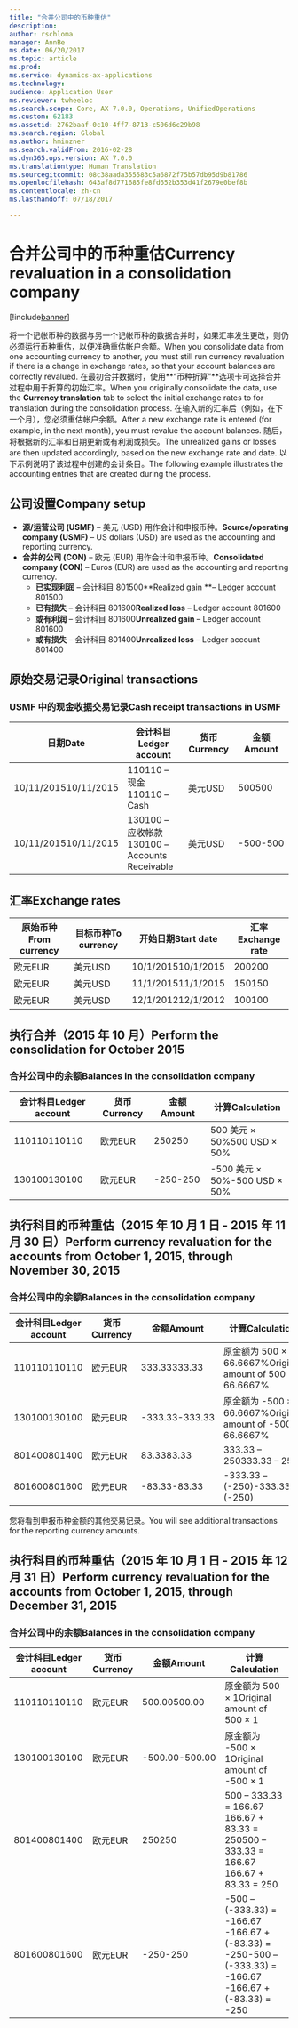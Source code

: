 ```yaml
---
title: "合并公司中的币种重估"
description: 
author: rschloma
manager: AnnBe
ms.date: 06/20/2017
ms.topic: article
ms.prod: 
ms.service: dynamics-ax-applications
ms.technology: 
audience: Application User
ms.reviewer: twheeloc
ms.search.scope: Core, AX 7.0.0, Operations, UnifiedOperations
ms.custom: 62183
ms.assetid: 2762baaf-0c10-4ff7-8713-c506d6c29b98
ms.search.region: Global
ms.author: hminzner
ms.search.validFrom: 2016-02-28
ms.dyn365.ops.version: AX 7.0.0
ms.translationtype: Human Translation
ms.sourcegitcommit: 08c38aada355583c5a6872f75b57db95d9b81786
ms.openlocfilehash: 643af8d771685fe8fd652b353d41f2679e0bef8b
ms.contentlocale: zh-cn
ms.lasthandoff: 07/18/2017

---
```


# <a name="currency-revaluation-in-a-consolidation-company"></a><span data-ttu-id="19a3c-102">合并公司中的币种重估</span><span class="sxs-lookup"><span data-stu-id="19a3c-102">Currency revaluation in a consolidation company</span></span>

[!include[banner](../includes/banner.md)]




<span data-ttu-id="19a3c-103">将一个记帐币种的数据与另一个记帐币种的数据合并时，如果汇率发生更改，则仍必须运行币种重估，以便准确重估帐户余额。</span><span class="sxs-lookup"><span data-stu-id="19a3c-103">When you consolidate data from one accounting currency to another, you must still run currency revaluation if there is a change in exchange rates, so that your account balances  are correctly revalued.</span></span> <span data-ttu-id="19a3c-104">在最初合并数据时，使用**“币种折算”**选项卡可选择合并过程中用于折算的初始汇率。</span><span class="sxs-lookup"><span data-stu-id="19a3c-104">When you originally consolidate the data, use the **Currency translation** tab to select the initial exchange rates to for translation during the consolidation process.</span></span> <span data-ttu-id="19a3c-105">在输入新的汇率后（例如，在下一个月），您必须重估帐户余额。</span><span class="sxs-lookup"><span data-stu-id="19a3c-105">After a new exchange rate is entered (for example, in the next month), you must revalue the account balances.</span></span> <span data-ttu-id="19a3c-106">随后，将根据新的汇率和日期更新或有利润或损失。</span><span class="sxs-lookup"><span data-stu-id="19a3c-106">The unrealized gains or losses are then updated accordingly, based on the new exchange rate and date.</span></span> <span data-ttu-id="19a3c-107">以下示例说明了该过程中创建的会计条目。</span><span class="sxs-lookup"><span data-stu-id="19a3c-107">The following example illustrates the accounting entries that are created during the process.</span></span>

## <a name="company-setup"></a><span data-ttu-id="19a3c-108">公司设置</span><span class="sxs-lookup"><span data-stu-id="19a3c-108">Company setup</span></span>
-   <span data-ttu-id="19a3c-109">**源/运营公司 (USMF)** – 美元 (USD) 用作会计和申报币种。</span><span class="sxs-lookup"><span data-stu-id="19a3c-109">**Source/operating company (USMF)** – US dollars (USD) are used as the accounting and reporting currency.</span></span>
-   <span data-ttu-id="19a3c-110">**合并的公司 (CON)** – 欧元 (EUR) 用作会计和申报币种。</span><span class="sxs-lookup"><span data-stu-id="19a3c-110">**Consolidated company (CON)** – Euros (EUR) are used as the accounting and reporting currency.</span></span>
    -   <span data-ttu-id="19a3c-111">**已实现利润** – 会计科目 801500</span><span class="sxs-lookup"><span data-stu-id="19a3c-111">**Realized gain **– Ledger account 801500</span></span>
    -   <span data-ttu-id="19a3c-112">**已有损失** – 会计科目 801600</span><span class="sxs-lookup"><span data-stu-id="19a3c-112">**Realized loss** – Ledger account 801600</span></span>
    -   <span data-ttu-id="19a3c-113">**或有利润** – 会计科目 801600</span><span class="sxs-lookup"><span data-stu-id="19a3c-113">**Unrealized gain** – Ledger account 801600</span></span>
    -   <span data-ttu-id="19a3c-114">**或有损失** – 会计科目 801400</span><span class="sxs-lookup"><span data-stu-id="19a3c-114">**Unrealized loss** – Ledger account 801400</span></span>

## <a name="original-transactions"></a><span data-ttu-id="19a3c-115">原始交易记录</span><span class="sxs-lookup"><span data-stu-id="19a3c-115">Original transactions</span></span>
### <a name="cash-receipt-transactions-in-usmf"></a><span data-ttu-id="19a3c-116">USMF 中的现金收据交易记录</span><span class="sxs-lookup"><span data-stu-id="19a3c-116">Cash receipt transactions in USMF</span></span>

| <span data-ttu-id="19a3c-117">日期</span><span class="sxs-lookup"><span data-stu-id="19a3c-117">Date</span></span>       | <span data-ttu-id="19a3c-118">会计科目</span><span class="sxs-lookup"><span data-stu-id="19a3c-118">Ledger account</span></span>               | <span data-ttu-id="19a3c-119">货币</span><span class="sxs-lookup"><span data-stu-id="19a3c-119">Currency</span></span> | <span data-ttu-id="19a3c-120">金额</span><span class="sxs-lookup"><span data-stu-id="19a3c-120">Amount</span></span> |
|------------|------------------------------|----------|--------|
| <span data-ttu-id="19a3c-121">10/11/2015</span><span class="sxs-lookup"><span data-stu-id="19a3c-121">10/11/2015</span></span> | <span data-ttu-id="19a3c-122">110110 – 现金</span><span class="sxs-lookup"><span data-stu-id="19a3c-122">110110 – Cash</span></span>                | <span data-ttu-id="19a3c-123">美元</span><span class="sxs-lookup"><span data-stu-id="19a3c-123">USD</span></span>      | <span data-ttu-id="19a3c-124">500</span><span class="sxs-lookup"><span data-stu-id="19a3c-124">500</span></span>    |
| <span data-ttu-id="19a3c-125">10/11/2015</span><span class="sxs-lookup"><span data-stu-id="19a3c-125">10/11/2015</span></span> | <span data-ttu-id="19a3c-126">130100 – 应收帐款</span><span class="sxs-lookup"><span data-stu-id="19a3c-126">130100 – Accounts Receivable</span></span> | <span data-ttu-id="19a3c-127">美元</span><span class="sxs-lookup"><span data-stu-id="19a3c-127">USD</span></span>      | <span data-ttu-id="19a3c-128">-500</span><span class="sxs-lookup"><span data-stu-id="19a3c-128">-500</span></span>   |

## <a name="exchange-rates"></a><span data-ttu-id="19a3c-129">汇率</span><span class="sxs-lookup"><span data-stu-id="19a3c-129">Exchange rates</span></span>
| <span data-ttu-id="19a3c-130">原始币种</span><span class="sxs-lookup"><span data-stu-id="19a3c-130">From currency</span></span> | <span data-ttu-id="19a3c-131">目标币种</span><span class="sxs-lookup"><span data-stu-id="19a3c-131">To currency</span></span> | <span data-ttu-id="19a3c-132">开始日期</span><span class="sxs-lookup"><span data-stu-id="19a3c-132">Start date</span></span> | <span data-ttu-id="19a3c-133">汇率</span><span class="sxs-lookup"><span data-stu-id="19a3c-133">Exchange rate</span></span> |
|---------------|-------------|------------|---------------|
| <span data-ttu-id="19a3c-134">欧元</span><span class="sxs-lookup"><span data-stu-id="19a3c-134">EUR</span></span>           | <span data-ttu-id="19a3c-135">美元</span><span class="sxs-lookup"><span data-stu-id="19a3c-135">USD</span></span>         | <span data-ttu-id="19a3c-136">10/1/2015</span><span class="sxs-lookup"><span data-stu-id="19a3c-136">10/1/2015</span></span>  | <span data-ttu-id="19a3c-137">200</span><span class="sxs-lookup"><span data-stu-id="19a3c-137">200</span></span>           |
| <span data-ttu-id="19a3c-138">欧元</span><span class="sxs-lookup"><span data-stu-id="19a3c-138">EUR</span></span>           | <span data-ttu-id="19a3c-139">美元</span><span class="sxs-lookup"><span data-stu-id="19a3c-139">USD</span></span>         | <span data-ttu-id="19a3c-140">11/1/2015</span><span class="sxs-lookup"><span data-stu-id="19a3c-140">11/1/2015</span></span>  | <span data-ttu-id="19a3c-141">150</span><span class="sxs-lookup"><span data-stu-id="19a3c-141">150</span></span>           |
| <span data-ttu-id="19a3c-142">欧元</span><span class="sxs-lookup"><span data-stu-id="19a3c-142">EUR</span></span>           | <span data-ttu-id="19a3c-143">美元</span><span class="sxs-lookup"><span data-stu-id="19a3c-143">USD</span></span>         | <span data-ttu-id="19a3c-144">12/1/2012</span><span class="sxs-lookup"><span data-stu-id="19a3c-144">12/1/2012</span></span>  | <span data-ttu-id="19a3c-145">100</span><span class="sxs-lookup"><span data-stu-id="19a3c-145">100</span></span>           |

## <a name="perform-the-consolidation-for-october-2015"></a><span data-ttu-id="19a3c-146">执行合并（2015 年 10 月）</span><span class="sxs-lookup"><span data-stu-id="19a3c-146">Perform the consolidation for October 2015</span></span>
### <a name="balances-in-the-consolidation-company"></a><span data-ttu-id="19a3c-147">合并公司中的余额</span><span class="sxs-lookup"><span data-stu-id="19a3c-147">Balances in the consolidation company</span></span>

| <span data-ttu-id="19a3c-148">会计科目</span><span class="sxs-lookup"><span data-stu-id="19a3c-148">Ledger account</span></span> | <span data-ttu-id="19a3c-149">货币</span><span class="sxs-lookup"><span data-stu-id="19a3c-149">Currency</span></span> | <span data-ttu-id="19a3c-150">金额</span><span class="sxs-lookup"><span data-stu-id="19a3c-150">Amount</span></span> | <span data-ttu-id="19a3c-151">计算</span><span class="sxs-lookup"><span data-stu-id="19a3c-151">Calculation</span></span>    |
|----------------|----------|--------|----------------|
| <span data-ttu-id="19a3c-152">110110</span><span class="sxs-lookup"><span data-stu-id="19a3c-152">110110</span></span>         | <span data-ttu-id="19a3c-153">欧元</span><span class="sxs-lookup"><span data-stu-id="19a3c-153">EUR</span></span>      | <span data-ttu-id="19a3c-154">250</span><span class="sxs-lookup"><span data-stu-id="19a3c-154">250</span></span>    | <span data-ttu-id="19a3c-155">500 美元 × 50%</span><span class="sxs-lookup"><span data-stu-id="19a3c-155">500 USD × 50%</span></span>  |
| <span data-ttu-id="19a3c-156">130100</span><span class="sxs-lookup"><span data-stu-id="19a3c-156">130100</span></span>         | <span data-ttu-id="19a3c-157">欧元</span><span class="sxs-lookup"><span data-stu-id="19a3c-157">EUR</span></span>      | <span data-ttu-id="19a3c-158">-250</span><span class="sxs-lookup"><span data-stu-id="19a3c-158">-250</span></span>   | <span data-ttu-id="19a3c-159">-500 美元 × 50%</span><span class="sxs-lookup"><span data-stu-id="19a3c-159">-500 USD × 50%</span></span> |

## <a name="perform-currency-revaluation-for-the-accounts-from-october-1-2015-through-november-30-2015"></a><span data-ttu-id="19a3c-160">执行科目的币种重估（2015 年 10 月 1 日 - 2015 年 11 月 30 日）</span><span class="sxs-lookup"><span data-stu-id="19a3c-160">Perform currency revaluation for the accounts from October 1, 2015, through November 30, 2015</span></span>
### <a name="balances-in-the-consolidation-company"></a><span data-ttu-id="19a3c-161">合并公司中的余额</span><span class="sxs-lookup"><span data-stu-id="19a3c-161">Balances in the consolidation company</span></span>

| <span data-ttu-id="19a3c-162">会计科目</span><span class="sxs-lookup"><span data-stu-id="19a3c-162">Ledger account</span></span> | <span data-ttu-id="19a3c-163">货币</span><span class="sxs-lookup"><span data-stu-id="19a3c-163">Currency</span></span> | <span data-ttu-id="19a3c-164">金额</span><span class="sxs-lookup"><span data-stu-id="19a3c-164">Amount</span></span>  | <span data-ttu-id="19a3c-165">计算</span><span class="sxs-lookup"><span data-stu-id="19a3c-165">Calculation</span></span>                        |
|----------------|----------|---------|------------------------------------|
| <span data-ttu-id="19a3c-166">110110</span><span class="sxs-lookup"><span data-stu-id="19a3c-166">110110</span></span>         | <span data-ttu-id="19a3c-167">欧元</span><span class="sxs-lookup"><span data-stu-id="19a3c-167">EUR</span></span>      | <span data-ttu-id="19a3c-168">333.33</span><span class="sxs-lookup"><span data-stu-id="19a3c-168">333.33</span></span>  | <span data-ttu-id="19a3c-169">原金额为 500 × 66.6667%</span><span class="sxs-lookup"><span data-stu-id="19a3c-169">Original amount of 500 × 66.6667%</span></span>  |
| <span data-ttu-id="19a3c-170">130100</span><span class="sxs-lookup"><span data-stu-id="19a3c-170">130100</span></span>         | <span data-ttu-id="19a3c-171">欧元</span><span class="sxs-lookup"><span data-stu-id="19a3c-171">EUR</span></span>      | <span data-ttu-id="19a3c-172">-333.33</span><span class="sxs-lookup"><span data-stu-id="19a3c-172">-333.33</span></span> | <span data-ttu-id="19a3c-173">原金额为 -500 × 66.6667%</span><span class="sxs-lookup"><span data-stu-id="19a3c-173">Original amount of -500 × 66.6667%</span></span> |
| <span data-ttu-id="19a3c-174">801400</span><span class="sxs-lookup"><span data-stu-id="19a3c-174">801400</span></span>         | <span data-ttu-id="19a3c-175">欧元</span><span class="sxs-lookup"><span data-stu-id="19a3c-175">EUR</span></span>      | <span data-ttu-id="19a3c-176">83.33</span><span class="sxs-lookup"><span data-stu-id="19a3c-176">83.33</span></span>   | <span data-ttu-id="19a3c-177">333.33 – 250</span><span class="sxs-lookup"><span data-stu-id="19a3c-177">333.33 – 250</span></span>                       |
| <span data-ttu-id="19a3c-178">801600</span><span class="sxs-lookup"><span data-stu-id="19a3c-178">801600</span></span>         | <span data-ttu-id="19a3c-179">欧元</span><span class="sxs-lookup"><span data-stu-id="19a3c-179">EUR</span></span>      | <span data-ttu-id="19a3c-180">-83.33</span><span class="sxs-lookup"><span data-stu-id="19a3c-180">-83.33</span></span>  | <span data-ttu-id="19a3c-181">-333.33 – (-250)</span><span class="sxs-lookup"><span data-stu-id="19a3c-181">-333.33 – (-250)</span></span>                   |

<span data-ttu-id="19a3c-182">您将看到申报币种金额的其他交易记录。</span><span class="sxs-lookup"><span data-stu-id="19a3c-182">You will see additional transactions for the reporting currency amounts.</span></span>

## <a name="perform-currency-revaluation-for-the-accounts-from-october-1-2015-through-december-31-2015"></a><span data-ttu-id="19a3c-183">执行科目的币种重估（2015 年 10 月 1 日 - 2015 年 12 月 31 日）</span><span class="sxs-lookup"><span data-stu-id="19a3c-183">Perform currency revaluation for the accounts from October 1, 2015, through December 31, 2015</span></span>
### <a name="balances-in-the-consolidation-company"></a><span data-ttu-id="19a3c-184">合并公司中的余额</span><span class="sxs-lookup"><span data-stu-id="19a3c-184">Balances in the consolidation company</span></span>

| <span data-ttu-id="19a3c-185">会计科目</span><span class="sxs-lookup"><span data-stu-id="19a3c-185">Ledger account</span></span> | <span data-ttu-id="19a3c-186">货币</span><span class="sxs-lookup"><span data-stu-id="19a3c-186">Currency</span></span> | <span data-ttu-id="19a3c-187">金额</span><span class="sxs-lookup"><span data-stu-id="19a3c-187">Amount</span></span>  | <span data-ttu-id="19a3c-188">计算</span><span class="sxs-lookup"><span data-stu-id="19a3c-188">Calculation</span></span>                                          |
|----------------|----------|---------|------------------------------------------------------|
| <span data-ttu-id="19a3c-189">110110</span><span class="sxs-lookup"><span data-stu-id="19a3c-189">110110</span></span>         | <span data-ttu-id="19a3c-190">欧元</span><span class="sxs-lookup"><span data-stu-id="19a3c-190">EUR</span></span>      | <span data-ttu-id="19a3c-191">500.00</span><span class="sxs-lookup"><span data-stu-id="19a3c-191">500.00</span></span>  | <span data-ttu-id="19a3c-192">原金额为 500 × 1</span><span class="sxs-lookup"><span data-stu-id="19a3c-192">Original amount of 500 × 1</span></span>                           |
| <span data-ttu-id="19a3c-193">130100</span><span class="sxs-lookup"><span data-stu-id="19a3c-193">130100</span></span>         | <span data-ttu-id="19a3c-194">欧元</span><span class="sxs-lookup"><span data-stu-id="19a3c-194">EUR</span></span>      | <span data-ttu-id="19a3c-195">-500.00</span><span class="sxs-lookup"><span data-stu-id="19a3c-195">-500.00</span></span> | <span data-ttu-id="19a3c-196">原金额为 -500 × 1</span><span class="sxs-lookup"><span data-stu-id="19a3c-196">Original amount of -500 × 1</span></span>                          |
| <span data-ttu-id="19a3c-197">801400</span><span class="sxs-lookup"><span data-stu-id="19a3c-197">801400</span></span>         | <span data-ttu-id="19a3c-198">欧元</span><span class="sxs-lookup"><span data-stu-id="19a3c-198">EUR</span></span>      | <span data-ttu-id="19a3c-199">250</span><span class="sxs-lookup"><span data-stu-id="19a3c-199">250</span></span>     | <span data-ttu-id="19a3c-200">500 – 333.33 = 166.67 166.67 + 83.33 = 250</span><span class="sxs-lookup"><span data-stu-id="19a3c-200">500 – 333.33 = 166.67 166.67 + 83.33 = 250</span></span>           |
| <span data-ttu-id="19a3c-201">801600</span><span class="sxs-lookup"><span data-stu-id="19a3c-201">801600</span></span>         | <span data-ttu-id="19a3c-202">欧元</span><span class="sxs-lookup"><span data-stu-id="19a3c-202">EUR</span></span>      | <span data-ttu-id="19a3c-203">-250</span><span class="sxs-lookup"><span data-stu-id="19a3c-203">-250</span></span>    | <span data-ttu-id="19a3c-204">-500 – (-333.33) = -166.67 -166.67 + (-83.33) = -250</span><span class="sxs-lookup"><span data-stu-id="19a3c-204">-500 – (-333.33) = -166.67 -166.67 + (-83.33) = -250</span></span> |






